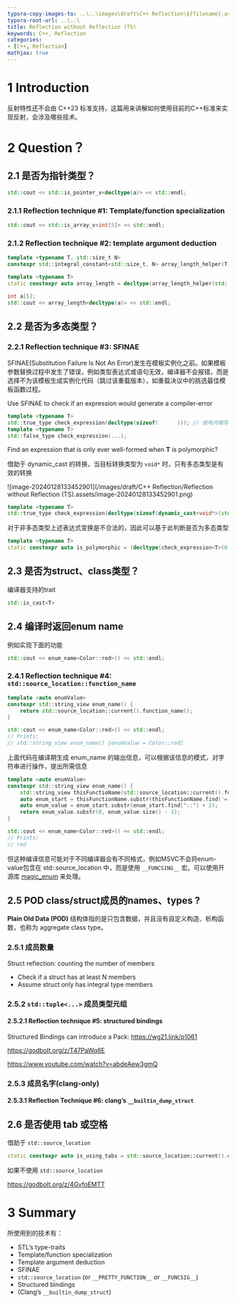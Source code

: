 ```yaml
---
typora-copy-images-to: ..\..\images\draft\C++ Reflection\${filename}.assets
typora-root-url: ..\..\
title: Reflection without Reflection (TS)
keywords: C++, Reflection
categories:
- [C++, Reflection]
mathjax: true
---
```


# 1 Introduction

反射特性还不会由 C++23 标准支持，这篇用来讲解如何使用目前的C++标准来实现反射，会涉及哪些技术。

# 2 Question？

 ## 2.1 是否为指针类型？

```c++
std::cout << std::is_pointer_v<decltype(a)> << std::endl;
```

### 2.1.1 Reflection technique #1: Template/function specialization

```c++
std::cout << std::is_array_v<int[5]> << std::endl;
```

### 2.1.2 Reflection technique #2: template argument deduction

```c++
template <typename T, std::size_t N>
constexpr std::integral_constant<std::size_t, N> array_length_helper(T(&&)[N]);

template <typename T>
static constexpr auto array_length = decltype(array_length_helper(std::declval<T>()))::value;

int a[5];
std::cout << array_length<decltype(a)> << std::endl;
```

## 2.2 是否为多态类型？

### 2.2.1 Reflection technique #3: SFINAE

SFINAE(Substitution Failure Is Not An Error)发生在模板实例化之前。如果模板参数替换过程中发生了错误，例如类型表达式或语句无效，编译器不会报错，而是选择不为该模板生成实例化代码（跳过该重载版本），如重载决议中的挑选最佳模板函数过程。

Use SFINAE to check if an expression would generate a compiler-error

```c++
template <typename T>
std::true_type check_expression(decltype(sizeof(      ))); // 括号内填写要检查的expression
template <typename T>
std::false_type check_expression(...);
```

Find an expression that is only ever well-formed when **T** is polymorphic?

借助于 dynamic_cast 的转换，当目标转换类型为 `void*` 时，只有多态类型是有效的转换

![image-20240128133452901](/images/draft/C++ Reflection/Reflection without Reflection (TS).assets/image-20240128133452901.png)

```c++
template <typename T>
std::true_type check_expression(decltype(sizeof(dynamic_cast<void*>(std::declval<T*>()))));
```

对于非多态类型上述表达式变换是不合法的，因此可以基于此判断是否为多态类型

```c++
template <typename T>
static constexpr auto is_polymorphic = (decltype(check_expression<T>(0))::value != 0);
```

## 2.3 是否为struct、class类型？

编译器支持的trait

```c++
std::is_cast<T>
```

## 2.4 编译时返回enum name

例如实现下面的功能

```c++
std::cout << enum_name<Color::red>() << std::endl;
```

### 2.4.1 Reflection technique #4: `std::source_location::function_name`

```c++
template <auto enumValue>
constexpr std::string_view enum_name() {
    return std::source_location::current().function_name();
}

std::cout << enum_name<Color::red>() << std::endl;
// Prints:
// std::string_view enum_name() [enumValue = Color::red]
```

上面代码在编译期生成 enum_name 的输出信息，可以根据该信息的模式，对字符串进行操作，提出所需信息

```c++
template <auto enumValue>
constexpr std::string_view enum_name() {
    std::string_view thisFunctioName(std::source_location::current().function_name());
    auto enum_start = thisFunctionName.substr(thisFunctionName.find('=') + 2);
    auto enum_value = enum_start.substr(enum_start.find("::") + 2);
    return enum_value.substr(0, enum_value.size() - 1);
}

std::cout << enum_name<Color::red>() << std::endl;
// Prints:
// red
```

但这种编译信息可能对于不同编译器会有不同格式，例如MSVC不会将enum-value包含在 std::source_location 中，而是使用 `__FUNCSING__` 宏。可以使用开源库 [magic_enum](https://github.com/Neargye/magic_enum) 来处理。

## 2.5 POD class/struct成员的names、types ?

**Plain Old Data (POD)** 结构体指的是只包含数据，并且没有自定义构造、析构函数，也称为 aggregate class type。

### 2.5.1 成员数量

Struct reflection: counting the number of members

- Check if a struct has at least N members
- Assume struct only has integral type members

### 2.5.2 `std::tuple<...>` 成员类型元组

#### 2.5.2.1 Reflection technique #5: structured bindings

Structured Bindings can introduce a Pack: https://wg21.link/p1061

https://godbolt.org/z/T47PaWq6E

https://www.youtube.com/watch?v=abdeAew3gmQ



### 2.5.3 成员名字(clang-only)

#### 2.5.3.1 Reflection Technique #6: clang’s `__builtin_dump_struct` 



## 2.6 是否使用 tab 或空格

借助于 `std::source_location`

```c++
static constexpr auto is_using_tabs = std::source_location::current().column() == 2;
```

如果不使用 `std::source_location`

https://godbolt.org/z/4GvfoEMTT



# 3 Summary

所使用到的技术有：

- STL’s type-traits
- Template/function specialization
- Template argument deduction
- SFINAE
- `std::source_location` (or `__PRETTY_FUNCTION__` or `__FUNCSIG__`)
- Structured bindings
- (Clang’s `__builtin_dump_struct`)
